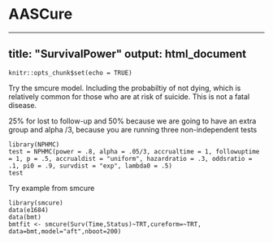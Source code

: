 # AASCure
---
title: "SurvivalPower"
output: html_document
---

```{r setup, include=FALSE}
knitr::opts_chunk$set(echo = TRUE)
```
Try the smcure model.  Including the probabiltiy of not dying, which is relatively common for those who are at risk of suicide.  This is not a fatal disease.  

25% for lost to follow-up and 50% because we are going to have an extra group and alpha /3, because you are running three non-independent tests
```{r}
library(NPHMC)
test = NPHMC(power = .8, alpha = .05/3, accrualtime = 1, followuptime = 1, p = .5, accrualdist = "uniform", hazardratio = .3, oddsratio = .1, pi0 = .9, survdist = "exp", lambda0 = .5)
test

```
Try example from smcure
```{r}
library(smcure)
data(e1684)
data(bmt)
bmtfit <- smcure(Surv(Time,Status)~TRT,cureform=~TRT,
data=bmt,model="aft",nboot=200)
```


